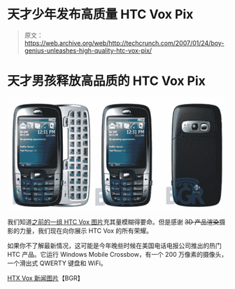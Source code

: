 # 天才少年发布高质量 HTC Vox Pix

> 原文：<https://web.archive.org/web/http://techcrunch.com/2007/01/24/boy-genius-unleashes-high-quality-htc-vox-pix/>

# 天才男孩释放高品质的 HTC Vox Pix

![](img/b001e9077b3039cbd6672c90a7f2ab8d.png)

我们知道[之前的一组 HTC Vox 图片](https://web.archive.org/web/20210225230156/http://crunchgear.com/2007/01/17/htc-vox-spotted/)充其量模糊得要命。但是感谢 ~~3D 产品渲染~~摄影的力量，我们现在向你展示 HTC Vox 的所有荣耀。

如果你不了解最新情况，这可能是今年晚些时候在美国电话电报公司推出的热门 HTC 产品。它运行 Windows Mobile Crossbow，有一个 200 万像素的摄像头，一个滑出式 QWERTY 键盘和 WiFi。

[HTX Vox 新闻图片](https://web.archive.org/web/20210225230156/http://www.boygeniusreport.com/2007/01/23/htc-vox-press-photos/)【BGR】